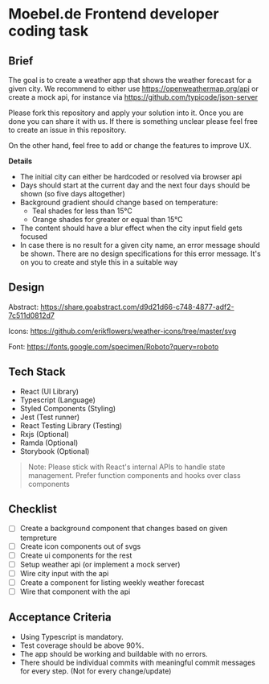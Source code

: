 # Moebel.de Frontend developer coding task

## Brief

The goal is to create a weather app that shows the weather forecast for a given city. We recommend to either use https://openweathermap.org/api or create a mock api, for instance via https://github.com/typicode/json-server

Please fork this repository and apply your solution into it. Once you are done you can share it with us. If there is something unclear please feel free to create an issue in this repository.

On the other hand, feel free to add or change the features to improve UX.

**Details**

- The initial city can either be hardcoded or resolved via browser api
- Days should start at the current day and the next four days should be shown (so five days altogether)
- Background gradient should change based on temperature:
  - Teal shades for less than 15°C
  - Orange shades for greater or equal than 15°C
- The content should have a blur effect when the city input field gets focused
- In case there is no result for a given city name, an error message should be shown. There are no design specifications for this error message. It's on you to create and style this in a suitable way

## Design

Abstract: https://share.goabstract.com/d9d21d66-c748-4877-adf2-7c511d0812d7

Icons: https://github.com/erikflowers/weather-icons/tree/master/svg

Font: https://fonts.google.com/specimen/Roboto?query=roboto

## Tech Stack

- React (UI Library)
- Typescript (Language)
- Styled Components (Styling)
- Jest (Test runner)
- React Testing Library (Testing)
- Rxjs (Optional)
- Ramda (Optional)
- Storybook (Optional)

> Note: Please stick with React's internal APIs to handle state management.
> Prefer function components and hooks over class components

## Checklist

- [ ] Create a background component that changes based on given tempreture
- [ ] Create icon components out of svgs
- [ ] Create ui components for the rest
- [ ] Setup weather api (or implement a mock server)
- [ ] Wire city input with the api
- [ ] Create a component for listing weekly weather forecast
- [ ] Wire that component with the api

## Acceptance Criteria

- Using Typescript is mandatory.
- Test coverage should be above 90%.
- The app should be working and buildable with no errors.
- There should be individual commits with meaningful commit messages for every step. (Not for every change/update)
